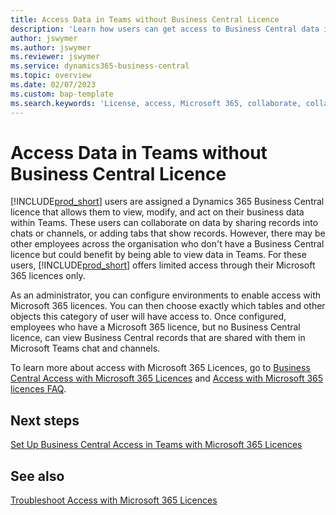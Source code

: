 ```yaml
---
title: Access Data in Teams without Business Central Licence
description: 'Learn how users can get access to Business Central data in Microsoft Teams chats and channels, with only a Microsoft 365 licence, but no Business Central licence.'
author: jswymer
ms.author: jswymer
ms.reviewer: jswymer
ms.service: dynamics365-business-central
ms.topic: overview
ms.date: 02/07/2023
ms.custom: bap-template
ms.search.keywords: 'License, access, Microsoft 365, collaborate, collaboration, Teams, Microsoft Teams'
---
```


# <a name="access-data-in-teams-without-business-central-license" />Access Data in Teams without Business Central Licence

[!INCLUDE[prod_short](includes/prod_short.md)] users are assigned a Dynamics 365 Business Central licence that allows them to view, modify, and act on their business data within Teams. These users can collaborate on data by sharing records into chats or channels, or adding tabs that show records. However, there may be other employees across the organisation who don't have a Business Central licence but could benefit by being able to view data in Teams. For these users, [!INCLUDE[prod_short](includes/prod_short.md)] offers limited access through their Microsoft 365 licences only.  

As an administrator, you can configure environments to enable access with Microsoft 365 licences. You can then choose exactly which tables and other objects this category of user will have access to. Once configured, employees who have a Microsoft 365 licence, but no Business Central licence, can view Business Central records that are shared with them in Microsoft Teams chat and channels.

To learn more about access with Microsoft 365 Licences, go to [Business Central Access with Microsoft 365 Licences](admin-access-with-m365-license.md) and [Access with Microsoft 365 licences FAQ](admin-access-with-m365-license-faq.md).

## <a name="next-steps" />Next steps

[Set Up Business Central Access in Teams with Microsoft 365 Licences](admin-access-with-m365-license-setup.md)  

## <a name="see-also" />See also

[Troubleshoot Access with Microsoft 365 Licences](admin-access-with-m365-license-troubleshooting.md)  
